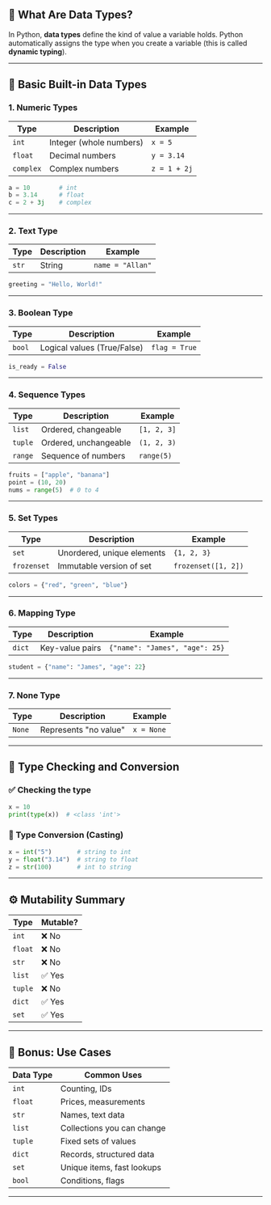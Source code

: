 ## 🧠 What Are Data Types?

In Python, **data types** define the kind of value a variable holds. Python automatically assigns the type when you create a variable (this is called **dynamic typing**).

---

## 🧱 Basic Built-in Data Types

### 1. **Numeric Types**

| Type       | Description                | Example       |
|------------|----------------------------|---------------|
| `int`      | Integer (whole numbers)     | `x = 5`       |
| `float`    | Decimal numbers             | `y = 3.14`    |
| `complex`  | Complex numbers             | `z = 1 + 2j`  |

```python
a = 10        # int
b = 3.14      # float
c = 2 + 3j    # complex
```

---

### 2. **Text Type**

| Type     | Description | Example        |
|----------|-------------|----------------|
| `str`    | String       | `name = "Allan"` |

```python
greeting = "Hello, World!"
```

---

### 3. **Boolean Type**

| Type      | Description               | Example         |
|-----------|---------------------------|-----------------|
| `bool`    | Logical values (True/False) | `flag = True`   |

```python
is_ready = False
```

---

### 4. **Sequence Types**

| Type     | Description               | Example               |
|----------|---------------------------|------------------------|
| `list`   | Ordered, changeable        | `[1, 2, 3]`            |
| `tuple`  | Ordered, unchangeable      | `(1, 2, 3)`            |
| `range`  | Sequence of numbers        | `range(5)`            |

```python
fruits = ["apple", "banana"]
point = (10, 20)
nums = range(5)  # 0 to 4
```

---

### 5. **Set Types**

| Type     | Description                 | Example             |
|----------|-----------------------------|----------------------|
| `set`    | Unordered, unique elements  | `{1, 2, 3}`          |
| `frozenset` | Immutable version of set  | `frozenset([1, 2])`  |

```python
colors = {"red", "green", "blue"}
```

---

### 6. **Mapping Type**

| Type      | Description               | Example                         |
|-----------|---------------------------|----------------------------------|
| `dict`    | Key-value pairs           | `{"name": "James", "age": 25}`  |

```python
student = {"name": "James", "age": 22}
```

---

### 7. **None Type**

| Type     | Description                 | Example     |
|----------|-----------------------------|-------------|
| `None`   | Represents "no value"        | `x = None`  |

---

## 🧪 Type Checking and Conversion

### ✅ Checking the type
```python
x = 10
print(type(x))  # <class 'int'>
```

### 🔄 Type Conversion (Casting)
```python
x = int("5")       # string to int
y = float("3.14")  # string to float
z = str(100)       # int to string
```

---

## ⚙️ Mutability Summary

| Type       | Mutable?  |
|------------|-----------|
| `int`      | ❌ No     |
| `float`    | ❌ No     |
| `str`      | ❌ No     |
| `list`     | ✅ Yes    |
| `tuple`    | ❌ No     |
| `dict`     | ✅ Yes    |
| `set`      | ✅ Yes    |

---

## 🎯 Bonus: Use Cases

| Data Type | Common Uses                      |
|-----------|----------------------------------|
| `int`     | Counting, IDs                    |
| `float`   | Prices, measurements             |
| `str`     | Names, text data                 |
| `list`    | Collections you can change       |
| `tuple`   | Fixed sets of values             |
| `dict`    | Records, structured data         |
| `set`     | Unique items, fast lookups       |
| `bool`    | Conditions, flags                |

---
